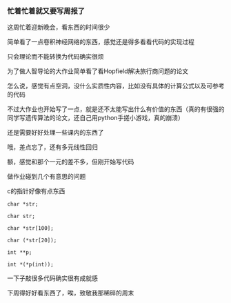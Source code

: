 ### 忙着忙着就又要写周报了

这周忙着迎新晚会，看东西的时间很少

简单看了一点卷积神经网络的东西，感觉还是得多看看代码的实现过程

只会理论而不能转换为代码确实很烦

为了做人智导论的大作业简单看了看Hopfield解决旅行商问题的论文

怎么说，感觉有点空洞，没什么实质性内容，比如没有具体的计算公式以及可参考的代码

不过大作业也开始写了一点，就是还不太能写出什么有价值的东西（真的有很强的同学写遗传算法的论文，还自己用python手搓小游戏，真的崩溃）

还是需要好好处理一些课内的东西了

哦，差点忘了，还有多元线性回归

额，感觉和那个一元的差不多，但刚开始写代码

做作业碰到几个有意思的问题

c的指针好像有点东西

    char *str;
    
    char str;

    char *str[100];

    char (*str[20]);

    int **p;

    int *(*p(int));

一下子敲很多代码确实很有成就感

下周得好好看东西了，唉，致敬我那稀碎的周末
